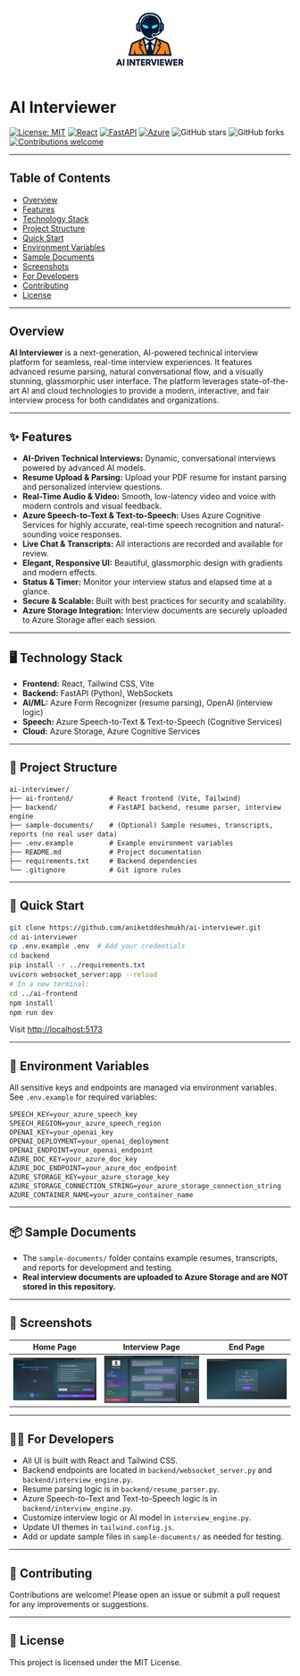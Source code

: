 <!-- Banner -->
<p align="center">
  <img src="ai-frontend/gemini4.svg" alt="AI Interviewer Logo" width="180"/>
</p>

# AI Interviewer

[![License: MIT](https://img.shields.io/badge/License-MIT-blue.svg)](LICENSE)
[![React](https://img.shields.io/badge/Frontend-React-blue?logo=react)](https://react.dev/)
[![FastAPI](https://img.shields.io/badge/Backend-FastAPI-green?logo=fastapi)](https://fastapi.tiangolo.com/)
[![Azure](https://img.shields.io/badge/AI-Azure-blue?logo=microsoft-azure)](https://azure.microsoft.com/)
![GitHub stars](https://img.shields.io/github/stars/aniketddeshmukh/ai-interviewer?style=social)
![GitHub forks](https://img.shields.io/github/forks/aniketddeshmukh/ai-interviewer?style=social)
[![Contributions welcome](https://img.shields.io/badge/contributions-welcome-brightgreen.svg?style=flat)](CONTRIBUTING.md)

---

## Table of Contents

- [Overview](#overview)
- [Features](#features)
- [Technology Stack](#technology-stack)
- [Project Structure](#project-structure)
- [Quick Start](#quick-start)
- [Environment Variables](#environment-variables)
- [Sample Documents](#sample-documents)
- [Screenshots](#screenshots)
- [For Developers](#for-developers)
- [Contributing](#contributing)
- [License](#license)

---

## Overview

**AI Interviewer** is a next-generation, AI-powered technical interview platform for seamless, real-time interview experiences. It features advanced resume parsing, natural conversational flow, and a visually stunning, glassmorphic user interface. The platform leverages state-of-the-art AI and cloud technologies to provide a modern, interactive, and fair interview process for both candidates and organizations.

---

## ✨ Features

- **AI-Driven Technical Interviews:** Dynamic, conversational interviews powered by advanced AI models.
- **Resume Upload & Parsing:** Upload your PDF resume for instant parsing and personalized interview questions.
- **Real-Time Audio & Video:** Smooth, low-latency video and voice with modern controls and visual feedback.
- **Azure Speech-to-Text & Text-to-Speech:** Uses Azure Cognitive Services for highly accurate, real-time speech recognition and natural-sounding voice responses.
- **Live Chat & Transcripts:** All interactions are recorded and available for review.
- **Elegant, Responsive UI:** Beautiful, glassmorphic design with gradients and modern effects.
- **Status & Timer:** Monitor your interview status and elapsed time at a glance.
- **Secure & Scalable:** Built with best practices for security and scalability.
- **Azure Storage Integration:** Interview documents are securely uploaded to Azure Storage after each session.

---

## 🖥️ Technology Stack

- **Frontend:** React, Tailwind CSS, Vite
- **Backend:** FastAPI (Python), WebSockets
- **AI/ML:** Azure Form Recognizer (resume parsing), OpenAI (interview logic)
- **Speech:** Azure Speech-to-Text & Text-to-Speech (Cognitive Services)
- **Cloud:** Azure Storage, Azure Cognitive Services

---

## 📁 Project Structure

```
ai-interviewer/
├── ai-frontend/         # React frontend (Vite, Tailwind)
├── backend/             # FastAPI backend, resume parser, interview engine
├── sample-documents/    # (Optional) Sample resumes, transcripts, reports (no real user data)
├── .env.example         # Example environment variables
├── README.md            # Project documentation
├── requirements.txt     # Backend dependencies
└── .gitignore           # Git ignore rules
```

---

## 🚀 Quick Start

```sh
git clone https://github.com/aniketddeshmukh/ai-interviewer.git
cd ai-interviewer
cp .env.example .env  # Add your credentials
cd backend
pip install -r ../requirements.txt
uvicorn websocket_server:app --reload
# In a new terminal:
cd ../ai-frontend
npm install
npm run dev
```

Visit [http://localhost:5173](http://localhost:5173)

---

## 🔐 Environment Variables

All sensitive keys and endpoints are managed via environment variables. See `.env.example` for required variables:

```
SPEECH_KEY=your_azure_speech_key
SPEECH_REGION=your_azure_speech_region
OPENAI_KEY=your_openai_key
OPENAI_DEPLOYMENT=your_openai_deployment
OPENAI_ENDPOINT=your_openai_endpoint
AZURE_DOC_KEY=your_azure_doc_key
AZURE_DOC_ENDPOINT=your_azure_doc_endpoint
AZURE_STORAGE_KEY=your_azure_storage_key
AZURE_STORAGE_CONNECTION_STRING=your_azure_storage_connection_string
AZURE_CONTAINER_NAME=your_azure_container_name
```

---

## 📦 Sample Documents

- The `sample-documents/` folder contains example resumes, transcripts, and reports for development and testing.
- **Real interview documents are uploaded to Azure Storage and are NOT stored in this repository.**

---

## 📸 Screenshots

| Home Page                                               | Interview Page                                | End Page                                |
| ------------------------------------------------------- | --------------------------------------------- | --------------------------------------- |
| ![](ai-frontend/src/assets/homePage.png) | ![](ai-frontend/src/assets/interviewPage.png) | ![](ai-frontend/src/assets/endPage.png) |

---

## 🧑‍💻 For Developers

- All UI is built with React and Tailwind CSS.
- Backend endpoints are located in `backend/websocket_server.py` and `backend/interview_engine.py`.
- Resume parsing logic is in `backend/resume_parser.py`.
- Azure Speech-to-Text and Text-to-Speech logic is in `backend/interview_engine.py`.
- Customize interview logic or AI model in `interview_engine.py`.
- Update UI themes in `tailwind.config.js`.
- Add or update sample files in `sample-documents/` as needed for testing.

---

## 🤝 Contributing

Contributions are welcome! Please open an issue or submit a pull request for any improvements or suggestions.

---

## 📄 License

This project is licensed under the MIT License.
